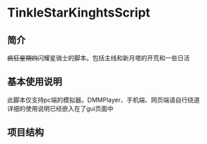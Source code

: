 # TinkleStarKinghtsScript
## 简介
~~疯狂星期四~~闪耀星骑士的脚本。包括主线和新月塔的开荒和一些日活

## 基本使用说明
此脚本仅支持pc端的模拟器。DMMPlayer、手机端、网页端请自行绕道  
详细的使用说明已经嵌入在了gui页面中

## 项目结构

  
